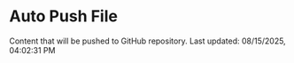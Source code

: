 # Auto Push File

Content that will be pushed to GitHub repository.
Last updated: 08/15/2025, 04:02:31 PM